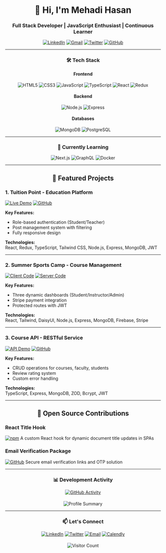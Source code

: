 # <div align="center">👋 Hi, I'm Mehadi Hasan</div>
### <div align="center">Full Stack Developer | JavaScript Enthusiast | Continuous Learner</div>

<div align="center">
  
[![LinkedIn](https://img.shields.io/badge/LinkedIn-0A66C2?style=for-the-badge&logo=linkedin&logoColor=white)](https://www.linkedin.com/in/yourprofile)
[![Gmail](https://img.shields.io/badge/Gmail-EA4335?style=for-the-badge&logo=gmail&logoColor=white)](mailto:your.email@example.com)
[![Twitter](https://img.shields.io/badge/Twitter-1DA1F2?style=for-the-badge&logo=twitter&logoColor=white)](https://twitter.com/yourprofile)
[![GitHub](https://img.shields.io/badge/GitHub-181717?style=for-the-badge&logo=github&logoColor=white)](https://github.com/yourusername)
  
</div>

---

### <div align="center">🛠️ Tech Stack</div>

<div align="center">
  
#### Frontend
![HTML5](https://img.shields.io/badge/HTML5-E34F26?style=for-the-badge&logo=html5&logoColor=white)
![CSS3](https://img.shields.io/badge/CSS3-1572B6?style=for-the-badge&logo=css3&logoColor=white)
![JavaScript](https://img.shields.io/badge/JavaScript-F7DF1E?style=for-the-badge&logo=javascript&logoColor=black)
![TypeScript](https://img.shields.io/badge/TypeScript-3178C6?style=for-the-badge&logo=typescript&logoColor=white)
![React](https://img.shields.io/badge/React-61DAFB?style=for-the-badge&logo=react&logoColor=black)
![Redux](https://img.shields.io/badge/Redux-764ABC?style=for-the-badge&logo=redux&logoColor=white)

#### Backend
![Node.js](https://img.shields.io/badge/Node.js-339933?style=for-the-badge&logo=nodedotjs&logoColor=white)
![Express](https://img.shields.io/badge/Express-000000?style=for-the-badge&logo=express&logoColor=white)

#### Databases
![MongoDB](https://img.shields.io/badge/MongoDB-47A248?style=for-the-badge&logo=mongodb&logoColor=white)
![PostgreSQL](https://img.shields.io/badge/PostgreSQL-4169E1?style=for-the-badge&logo=postgresql&logoColor=white)
  
</div>

---

### <div align="center">🌱 Currently Learning</div>

<div align="center">
  
![Next.js](https://img.shields.io/badge/Next.js-000000?style=for-the-badge&logo=nextdotjs&logoColor=white)
![GraphQL](https://img.shields.io/badge/GraphQL-E10098?style=for-the-badge&logo=graphql&logoColor=white)
![Docker](https://img.shields.io/badge/Docker-2496ED?style=for-the-badge&logo=docker&logoColor=white)

</div>

---

## <div align="center">🚀 Featured Projects</div>

### 1. Tuition Point - Education Platform
[![Live Demo](https://img.shields.io/badge/Live_Demo-FF5722?style=for-the-badge&logo=heroku&logoColor=white)](#)
[![GitHub](https://img.shields.io/badge/GitHub-181717?style=for-the-badge&logo=github&logoColor=white)](#)

**Key Features:**
- Role-based authentication (Student/Teacher)
- Post management system with filtering
- Fully responsive design

**Technologies:**  
React, Redux, TypeScript, Tailwind CSS, Node.js, Express, MongoDB, JWT

---

### 2. Summer Sports Camp - Course Management
[![Client Code](https://img.shields.io/badge/Client_Code-181717?style=for-the-badge&logo=github&logoColor=white)](#)
[![Server Code](https://img.shields.io/badge/Server_Code-181717?style=for-the-badge&logo=github&logoColor=white)](#)

**Key Features:**
- Three dynamic dashboards (Student/Instructor/Admin)
- Stripe payment integration
- Protected routes with JWT

**Technologies:**  
React, Tailwind, DaisyUI, Node.js, Express, MongoDB, Firebase, Stripe

---

### 3. Course API - RESTful Service
[![API Demo](https://img.shields.io/badge/API_Demo-FF5722?style=for-the-badge&logo=heroku&logoColor=white)](#)
[![GitHub](https://img.shields.io/badge/Code-181717?style=for-the-badge&logo=github&logoColor=white)](#)

**Key Features:**
- CRUD operations for courses, faculty, students
- Review rating system
- Custom error handling

**Technologies:**  
TypeScript, Express, MongoDB, ZOD, Bcrypt, JWT

---

## <div align="center">🌱 Open Source Contributions</div>

### React Title Hook
[![npm](https://img.shields.io/badge/npm-CB3837?style=for-the-badge&logo=npm&logoColor=white)](#)
A custom React hook for dynamic document title updates in SPAs

### Email Verification Package
[![GitHub](https://img.shields.io/badge/GitHub-181717?style=for-the-badge&logo=github&logoColor=white)](#)
Secure email verification links and OTP solution

---

### <div align="center">📊 Development Activity</div>

<div align="center">
  
[![GitHub Activity](https://github-readme-activity-graph.vercel.app/graph?username=mehadi-shuvo&theme=github-compact&hide_border=true&area=true)](https://github.com/mehadi-shuvo)

</div>

<div align="center" style="margin-top: 20px;">
  
![Profile Summary](https://github-profile-summary-cards.vercel.app/api/cards/profile-details?username=mehadi-shuvo&theme=github_dark)

</div>

---

### <div align="center">📫 Let's Connect</div>

<div align="center">
  
[![LinkedIn](https://img.shields.io/badge/LinkedIn-0A66C2?style=for-the-badge&logo=linkedin&logoColor=white)](https://www.linkedin.com/in/yourprofile)
[![Twitter](https://img.shields.io/badge/Twitter-1DA1F2?style=for-the-badge&logo=twitter&logoColor=white)](https://twitter.com/yourprofile)
[![Email](https://img.shields.io/badge/Email-EA4335?style=for-the-badge&logo=gmail&logoColor=white)](mailto:your.email@example.com)
[![Calendly](https://img.shields.io/badge/Schedule_Meeting-006BFF?style=for-the-badge&logo=calendly&logoColor=white)](https://calendly.com/yourprofile)

</div>

<div align="center" style="margin-top: 20px;">
  
![Visitor Count](https://komarev.com/ghpvc/?username=mehadi-shuvo&label=Profile%20Views&color=blueviolet&style=flat)

</div>
